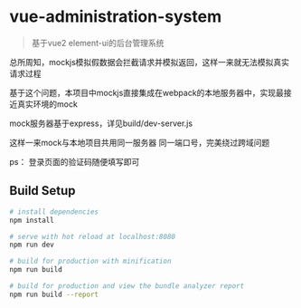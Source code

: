 # vue-administration-system

> 基于vue2 element-ui的后台管理系统

总所周知，mockjs模拟假数据会拦截请求并模拟返回，这样一来就无法模拟真实请求过程

基于这个问题，本项目中mockjs直接集成在webpack的本地服务器中，实现最接近真实环境的mock

mock服务器基于express，详见build/dev-server.js

这样一来mock与本地项目共用同一服务器 同一端口号，完美绕过跨域问题

ps： 登录页面的验证码随便填写即可


## Build Setup

``` bash
# install dependencies
npm install

# serve with hot reload at localhost:8080
npm run dev

# build for production with minification
npm run build

# build for production and view the bundle analyzer report
npm run build --report

```
